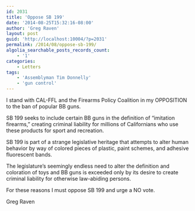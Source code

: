 ```yaml
---
id: 2031
title: 'Oppose SB 199'
date: '2014-08-25T15:32:16-08:00'
author: 'Greg Raven'
layout: post
guid: 'http://localhost:10004/?p=2031'
permalink: /2014/08/oppose-sb-199/
algolia_searchable_posts_records_count:
    - '1'
categories:
    - Letters
tags:
    - 'Assemblyman Tim Donnelly'
    - 'gun control'
---
```


I stand with CAL-FFL and the Firearms Policy Coalition in my OPPOSITION to the ban of popular BB guns.

SB 199 seeks to include certain BB guns in the definition of “imitation firearms,” creating criminal liability for millions of Californians who use these products for sport and recreation.

SB 199 is part of a strange legislative heritage that attempts to alter human behavior by way of colored pieces of plastic, paint schemes, and adhesive fluorescent bands.

The legislature’s seemingly endless need to alter the definition and coloration of toys and BB guns is exceeded only by its desire to create criminal liability for otherwise law-abiding persons.

For these reasons I must oppose SB 199 and urge a NO vote.

Greg Raven